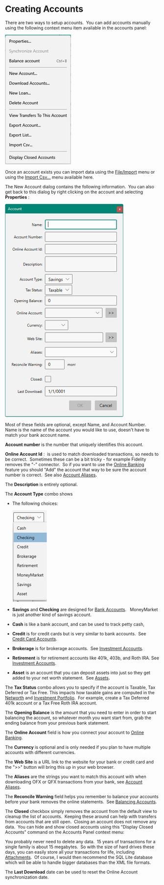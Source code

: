 # Creating Accounts

There are two ways to setup accounts.  You can add accounts manually using the following context menu item available in the accounts panel:

![](../Images/Setup%20Accounts.png)

Once an account exists you can import data using the
[File/Import](../Basics/Importing.md) menu or using the
[Import Csv...](../Accounts/CsvImport.md) menu available here.

The New Account dialog contains the following information.  You can also get back to this dialog by right clicking on the account and selecting **Properties** :

![](../Images/Setup%20Accounts1.png)

Most of these fields are optional, except Name, and Account Number.  Name is the name of the account you would like to use, doesn't have to match your bank account name.

**Account number**  is the number that uniquely identifies this account.

**Online Account Id** :  is used to match downloaded transactions, so needs to be correct.  Sometimes these can be a bit tricky - for example Fidelity removes the "-" connector.  So if you want to use the [Online Banking](OnlineBanking.md) feature you should "Add" the account that way to be sure the account number is correct.  See also [Account Aliases](AccountAliases.md)**.**

The **Description**  is entirely optional.

The **Account Type** combo shows

- The following choices:

  ![image](../Images/Setup%20Accounts2.png)

- **Savings**  and **Checking**  are designed for [Bank Accounts](BankAccounts.md).   MoneyMarket is just another kind of savings account.

- **Cash**  is like a bank account, and can be used to track petty cash,

- **Credit**  is for credit cards but is very similar to bank accounts.  See [Credit Card Accounts](CreditCardAccounts.md).

- **Brokerage** is for brokerage accounts.  See [Investment Accounts](InvestmentAccounts.md).

- **Retirement**  is for retirement accounts like 401k, 403b, and Roth IRA. See [Investment Accounts](InvestmentAccounts.md).

- **Asset**  is an account that you can deposit assets into just so they get added to your net worth statement.  See [Assets](Assets.md)**.**



The **Tax Status** combo allows you to specify if the account is Taxable, Tax Deferred or Tax Free.  This impacts how
taxable gains are computed in the [Networth](../Reports/NetworthReport.md) and [Investment Portfolio](../Reports/InvestmentPortfolio.md). 
For example, create a Tax Deferred 401k account or a Tax Free Roth IRA account.

The **Opening Balance**  is the amount that you need to enter in order to start balancing the account, so whatever month you want start from, grab the ending balance from your previous bank statement.

The **Online Account**  field is how you connect your account to [Online Banking](OnlineBanking.md). 

The **Currency**  is optional and is only needed if you plan to have multiple accounts with different currencies.

The **Web Site**  is a URL link to the website for your bank or credit card and the ">>" button will bring this up in your web browser.

The **Aliases**  are the strings you want to match this account with when downloading OFX or QFX transactions from your bank, see [Account Aliases](AccountAliases.md)**.**

The **Reconcile Warning**  field helps you remember to balance your accounts before your bank removes the online statements.  See [Balancing Accounts](BalancingAccounts.md).

The **Closed**  checkbox simply removes the account from the default view to cleanup the list of accounts.  Keeping these around can help with transfers from accounts that are still open.  Closing an account does not remove any data.  You can hide and show closed accounts using this "Display Closed Accounts" command on the Accounts Panel context menu:

You probably never need to delete any data.  15 years of transactions for a single family is about 15 megabytes.  So with the size of hard drives these days, you can easily store all your transactions for life, including [Attachments](../Basics/Attachments.md).  Of course, I would then recommend the SQL Lite database which will be able to handle bigger databases than the XML file formats.

The **Last Download**  date can be used to reset the Online Account synchronization date. 


